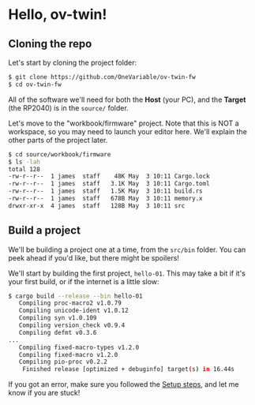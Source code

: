 # Hello, ov-twin!

## Cloning the repo

Let's start by cloning the project folder:

```sh
$ git clone https://github.com/OneVariable/ov-twin-fw
$ cd ov-twin-fw
```

All of the software we'll need for both the **Host** (your PC), and the **Target** (the RP2040) is
in the `source/` folder.

Let's move to the "workbook/firmware" project. Note that this is NOT a workspace, so you may need to
launch your editor here. We'll explain the other parts of the project later.

```sh
$ cd source/workbook/firmware
$ ls -lah
total 128
-rw-r--r--  1 james  staff    48K May  3 10:11 Cargo.lock
-rw-r--r--  1 james  staff   3.1K May  3 10:11 Cargo.toml
-rw-r--r--  1 james  staff   1.5K May  3 10:11 build.rs
-rw-r--r--  1 james  staff   678B May  3 10:11 memory.x
drwxr-xr-x  4 james  staff   128B May  3 10:11 src
```

## Build a project

We'll be building a project one at a time, from the `src/bin` folder. You can peek ahead if you'd
like, but there might be spoilers!

We'll start by building the first project, `hello-01`. This may take a bit if it's your first build,
or if the internet is a little slow:

```sh
$ cargo build --release --bin hello-01
   Compiling proc-macro2 v1.0.79
   Compiling unicode-ident v1.0.12
   Compiling syn v1.0.109
   Compiling version_check v0.9.4
   Compiling defmt v0.3.6
...
   Compiling fixed-macro-types v1.2.0
   Compiling fixed-macro v1.2.0
   Compiling pio-proc v0.2.2
    Finished release [optimized + debuginfo] target(s) in 16.44s
```

If you got an error, make sure you followed the [Setup steps](./setup.md), and let me know if you
are stuck!

